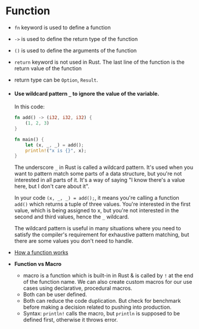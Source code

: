 # Function

- `fn` keyword is used to define a function
- `->` is used to define the return type of the function
- `()` is used to define the arguments of the function
- `return` keyword is not used in Rust. The last line of the function is the return value of the function
- return type can be `Option`, `Result`.
- #### Use wildcard pattern `_` to ignore the value of the variable.

  In this code:

  ```rs
  fn add() -> (i32, i32, i32) {
      (1, 2, 3)
  }

  fn main() {
      let (x, _, _) = add();
      println!("x is {}", x);
  }
  ```

  The underscore `_` in Rust is called a wildcard pattern. It's used when you want to pattern match some parts of a data structure, but you're not interested in all parts of it. It's a way of saying "I know there's a value here, but I don't care about it".

  In your code `(x, _, _) = add();`, it means you're calling a function `add()` which returns a tuple of three values. You're interested in the first value, which is being assigned to x, but you're not interested in the second and third values, hence the `_` wildcard.

  The wildcard pattern is useful in many situations where you need to satisfy the compiler's requirement for exhaustive pattern matching, but there are some values you don't need to handle.

- [How a function works](https://doc.rust-lang.org/book/ch03-03-how-functions-work.html)
- **Function vs Macro**
  - macro is a function which is built-in in Rust & is called by `!` at the end of the function name. We can also create custom macros for our use cases using declarative, procedural macros.
  - Both can be user defined.
  - Both can reduce the code duplication. But check for benchmark before making a decision related to pushing into production.
  - Syntax: `println!` calls the macro, but `println` is supposed to be defined first, otherwise it throws error.
